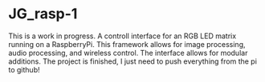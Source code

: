 # JG_rasp-1
This is a work in progress.
A controll interface for an RGB LED matrix running on a RaspberryPi.
This framework allows for image processing, audio processing, and wireless control.
The interface allows for modular additions. 
The project is finished, I just need to push everything from the pi to github!

